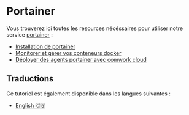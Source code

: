 # Portainer

Vous trouverez ici toutes les resources nécéssaires pour utiliser notre service [portainer](../../../../portainer.md) :

* [Installation de portainer](./installation.md)
* [Monitorer et gérer vos conteneurs docker](./containers.md)
* [Déployer des agents portainer avec comwork cloud](./agent.md)

## Traductions

Ce tutoriel est également disponible dans les langues suivantes :
* [English 🇬🇧](../../../portainer/README.md)
